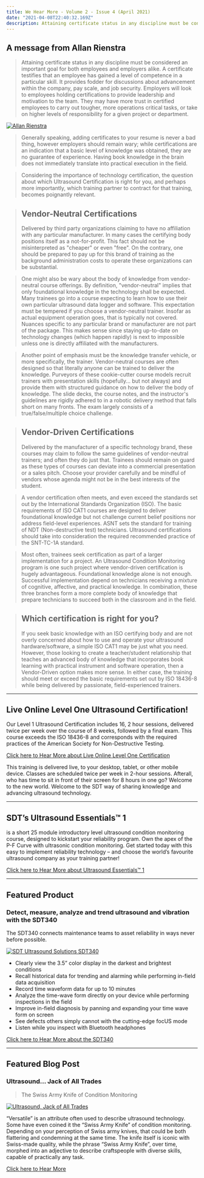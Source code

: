 ```yaml
---
title: We Hear More - Volume 2 - Issue 4 (April 2021)
date: "2021-04-08T22:40:32.169Z"
description: Attaining certificate status in any discipline must be considered an important goal for both employees and employers alike. A certificate testifies that an employee has gained a level of competence in a particular skill.
---
```



## A message from Allan Rienstra

> Attaining certificate status in any discipline must be considered an important goal for both employees and employers alike. A certificate testifies that an employee has gained a level of competence in a particular skill. It provides fodder for discussions about advancement within the company, pay scale, and job security. Employers will look to employees holding certifications to provide leadership and motivation to the team. They may have more trust in certified employees to carry out tougher, more operations critical tasks, or take on higher levels of responsibility for a given project or department.

[![Allan Rienstra
](./whm_vol2_iss4_allans_message.jpg
"See the video message!")
](https://vimeo.com/534593313/f766e95748)

> Generally speaking, adding certificates to your resume is never a bad thing, however employers should remain wary; while certifications are an indication that a basic level of knowledge was obtained, they are no guarantee of experience. Having book knowledge in the brain does not immediately translate into practical execution in the field. 
 
> Considering the importance of technology certification, the question about which Ultrasound Certification is right for you, and perhaps more importantly, which training partner to contract for that training, becomes poignantly relevant.

> ## Vendor-Neutral Certifications
>Delivered by third party organizations claiming to have no affiliation with any particular manufacturer. In many cases the certifying body positions itself as a not-for-profit. This fact should not be misinterpreted as "cheaper" or even "free". On the contrary, one should be prepared to pay up for this brand of training as the background administration costs to operate these organizations can be substantial. 
 
>One might also be wary about the body of knowledge from vendor-neutral course offerings. By definition, "vendor-neutral" implies that only foundational knowledge in the technology shall be expected. Many trainees go into a course expecting to learn how to use their own particular ultrasound data logger and software. This expectation must be tempered if you choose a vendor-neutral trainer. Insofar as actual equipment operation goes, that is typically not covered. Nuances specific to any particular brand or manufacturer are not part of the package. This makes sense since staying up-to-date on technology changes (which happen rapidly) is next to impossible unless one is directly affiliated with the manufacturers.
 
>Another point of emphasis must be the knowledge transfer vehicle, or more specifically, the trainer. Vendor-neutral courses are often designed so that literally anyone can be trained to deliver the knowledge. Purveyors of these cookie-cutter course models recruit trainers with presentation skills (hopefully... but not always) and provide them with structured guidance on how to deliver the body of knowledge. The slide decks, the course notes, and the instructor's guidelines are rigidly adhered to in a robotic delivery method that falls short on many fronts. The exam largely consists of a true/false/multiple choice challenge. 

> ## Vendor-Driven Certifications
>Delivered by the manufacturer of a specific technology brand, these courses may claim to follow the same guidelines of vendor-neutral trainers; and often they do just that. Trainees should remain on guard as these types of courses can deviate into a commercial presentation or a sales pitch. Choose your provider carefully and be mindful of vendors whose agenda might not be in the best interests of the student. 
 
>A vendor certification often meets, and even exceed the standards set out by the International Standards Organization (ISO). The basic requirements of ISO CAT1 courses are designed to deliver foundational knowledge but not challenge current belief positions nor address field-level experiences. ASNT sets the standard for training of NDT (Non-destructive test) technicians. Ultrasound certifications should take into consideration the required recommended practice of the SNT-TC-1A standard. 
 
>Most often, trainees seek certification as part of a larger implementation for a project. An Ultrasound Condition Monitoring program is one such project where vendor-driven certification is hugely advantageous. Foundational knowledge alone is not enough. Successful implementation depend on technicians receiving a mixture of cognitive, affective, and practical knowledge. In combination, these three branches form a more complete body of knowledge that prepare technicians to succeed both in the classroom and in the field.

> ## Which certification is right for you?
>If you seek basic knowledge with an ISO certifying body and are not overly concerned about how to use and operate your ultrasound hardware/software, a simple ISO CAT1 may be just what you need. However, those looking to create a teacher/student relationship that teaches an advanced body of knowledge that incorporates book learning with practical instrument and software operation, then a Vendor-Driven option makes more sense. In either case, the training should meet or exceed the basic requirements set out by ISO 18436-8 while being delivered by passionate, field-experienced trainers. 

---

## Live Online Level One Ultrasound Certification!

Our Level 1 Ultrasound Certification includes 16, 2 hour sessions, delivered twice per week over the course of 8 weeks, followed by a final exam. This course exceeds the ISO 18436-8 and corresponds with the required practices of the American Society for Non-Destructive Testing.

[Click here to Hear More about Live Online Level One Certification](https://sdt.training/online-ultrasound-training-level-1-certification/)

This training is delivered live, to your desktop, tablet, or other mobile device. Classes are scheduled twice per week in 2-hour sessions. Afterall, who has time to sit in front of their screen for 8 hours in one go? Welcome to the new world. Welcome to the SDT way of sharing knowledge and advancing ultrasound technology.

---

## SDT’s Ultrasound Essentials™ 1
is a short 25 module introductory level ultrasound condition monitoring course, designed to kickstart your reliability program. Own the apex of the P-F Curve with ultrasonic condition monitoring. Get started today with this easy to implement reliability technology – and choose the world’s favourite ultrasound company as your training partner!

[Click here to Hear More about Ultrasound Essentials™ 1](https://sdt.training/ultrasound-essentials-certificate-training/)

---

## Featured Product

### Detect, measure, analyze and trend ultrasound and vibration with the SDT340

The SDT340 connects maintenance teams to asset reliability in ways never before possible.

[![SDT Ultrasound Solutions SDT340
](./sdt340.png
"SDT Ultrasound Solutions SDT340")
](https://sdtultrasound.com/products/sdt340/)

- Clearly view the 3.5” color display in the darkest and brightest conditions
- Recall historical data for trending and alarming while performing in-field data acquisition
- Record time waveform data for up to 10 minutes
- Analyze the time-wave form directly on your device while performing inspections in the field
- Improve in-field diagnosis by panning and expanding your time wave form on screen
- See defects others simply cannot with the cutting-edge focUS mode
- Listen while you inspect with Bluetooth headphones

[Click here to Hear More about the SDT340](https://sdtultrasound.com/products/sdt340/)

---

## Featured Blog Post

### Ultrasound... Jack of All Trades

> The Swiss Army Knife of Condition Monitoring

[![Ultrasound, Jack of All Trades
](./Ultrasound-Jack-of-all-trades.jpeg
"Ultrasound, Jack of All Trades")
](https://sdt.training/ultrasound-a-jack-of-all-trades/)

“Versatile” is an attribute often used to describe ultrasound technology. Some have even coined it the “Swiss Army Knife” of condition monitoring. Depending on your perception of Swiss army knives, that could be both flattering and condemning at the same time. The knife itself is iconic with Swiss-made quality, while the phrase “Swiss Army Knife”, over time, morphed into an adjective to describe craftspeople with diverse skills, capable of practically any task.

[Click here to Hear More](https://sdt.training/ultrasound-a-jack-of-all-trades/)

